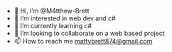 - 👋 Hi, I’m @M4tthew-Brett
- 👀 I’m interested in web dev and c#
- 🌱 I’m currently learning c#
- 💞️ I’m looking to collaborate on a web based project
- 📫 How to reach me mattybrett874@gmail.com

